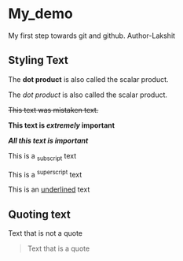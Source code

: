 # My_demo
My first step towards git and github.
Author-Lakshit 

## Styling Text
 
The **dot product** is also called the scalar product.

The _dot product_ is also called the scalar product.

~~This text was mistaken text.~~

**This text is _extremely_ important**

***All this text is important***

This is a <sub>subscript</sub> text

This is a <sup>superscript</sup> text

This is an <ins>underlined</ins> text

## Quoting text

Text that is not a quote

> Text that is a quote